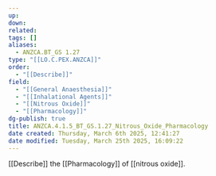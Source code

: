 ```yaml
---
up: 
down: 
related: 
tags: []
aliases:
  - ANZCA.BT_GS 1.27
type: "[[LO.C.PEX.ANZCA]]"
order:
  - "[[Describe]]"
field:
  - "[[General Anaesthesia]]"
  - "[[Inhalational Agents]]"
  - "[[Nitrous Oxide]]"
  - "[[Pharmacology]]"
dg-publish: true
title: ANZCA.4.1.5_BT_GS.1.27_Nitrous_Oxide_Pharmacology
date created: Thursday, March 6th 2025, 12:41:27
date modified: Tuesday, March 25th 2025, 16:09:22
---
```


[[Describe]] the [[Pharmacology]] of [[nitrous oxide]].
